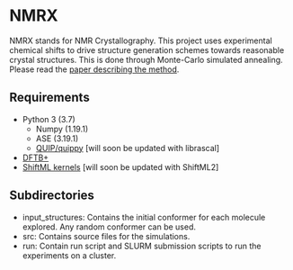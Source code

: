
# NMRX

NMRX stands for NMR Crystallography. This project uses experimental chemical shifts to drive structure generation schemes towards reasonable crystal structures. This is done through Monte-Carlo simulated annealing. Please read the [paper describing the method](https://dx.doi.org/10.1021/jacs.1c13733).

## Requirements

- Python 3 (3.7)
  - Numpy (1.19.1)
  - ASE (3.19.1)
  - [QUIP/quippy](http://libatoms.github.io/QUIP/) [will soon be updated with librascal]
- [DFTB+](https://dftbplus.org)
- [ShiftML kernels](https://www.materialscloud.org/work/tools/shiftml) [will soon be updated with ShiftML2]

## Subdirectories

- input_structures: Contains the initial conformer for each molecule explored. Any random conformer can be used.
- src: Contains source files for the simulations.
- run: Contain run script and SLURM submission scripts to run the experiments on a cluster.
